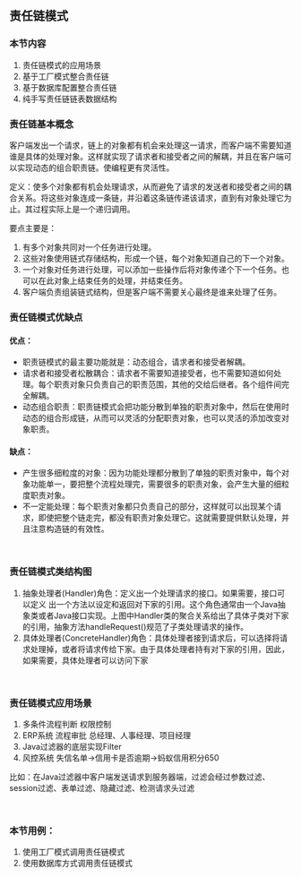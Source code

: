 ## 责任链模式

### 本节内容
1. 责任链模式的应用场景
2. 基于工厂模式整合责任链
3. 基于数据库配置整合责任链
4. 纯手写责任链链表数据结构


### 责任链基本概念

客户端发出一个请求，链上的对象都有机会来处理这一请求，而客户端不需要知道谁是具体的处理对象。这样就实现了请求者和接受者之间的解耦，并且在客户端可以实现动态的组合职责链。使编程更有灵活性。

定义：使多个对象都有机会处理请求，从而避免了请求的发送者和接受者之间的耦合关系。将这些对象连成一条链，并沿着这条链传递该请求，直到有对象处理它为止。其过程实际上是一个递归调用。

要点主要是：
1. 有多个对象共同对一个任务进行处理。
2. 这些对象使用链式存储结构，形成一个链，每个对象知道自己的下一个对象。
3. 一个对象对任务进行处理，可以添加一些操作后将对象传递个下一个任务。也可以在此对象上结束任务的处理，并结束任务。
4. 客户端负责组装链式结构，但是客户端不需要关心最终是谁来处理了任务。


### 责任链模式优缺点

#### 优点：

- 职责链模式的最主要功能就是：动态组合，请求者和接受者解耦。
- 请求者和接受者松散耦合：请求者不需要知道接受者，也不需要知道如何处理。每个职责对象只负责自己的职责范围，其他的交给后继者。各个组件间完全解耦。
- 动态组合职责：职责链模式会把功能分散到单独的职责对象中，然后在使用时动态的组合形成链，从而可以灵活的分配职责对象，也可以灵活的添加改变对象职责。


#### 缺点：

- 产生很多细粒度的对象：因为功能处理都分散到了单独的职责对象中，每个对象功能单一，要把整个流程处理完，需要很多的职责对象，会产生大量的细粒度职责对象。
- 不一定能处理：每个职责对象都只负责自己的部分，这样就可以出现某个请求，即使把整个链走完，都没有职责对象处理它。这就需要提供默认处理，并且注意构造链的有效性。

<br>

### 责任链模式类结构图

1. 抽象处理者(Handler)角色：定义出一个处理请求的接口。如果需要，接口可以定义 出一个方法以设定和返回对下家的引用。这个角色通常由一个Java抽象类或者Java接口实现。上图中Handler类的聚合关系给出了具体子类对下家的引用，抽象方法handleRequest()规范了子类处理请求的操作。
2. 具体处理者(ConcreteHandler)角色：具体处理者接到请求后，可以选择将请求处理掉，或者将请求传给下家。由于具体处理者持有对下家的引用，因此，如果需要，具体处理者可以访问下家

<br>


### 责任链模式应用场景

1. 多条件流程判断 权限控制
2. ERP系统 流程审批 总经理、人事经理、项目经理
3. Java过滤器的底层实现Filter 
4. 风控系统 失信名单→信用卡是否逾期→蚂蚁信用积分650

比如：在Java过滤器中客户端发送请求到服务器端，过滤会经过参数过滤、session过滤、表单过滤、隐藏过滤、检测请求头过滤

<br>


### 本节用例：

1. 使用工厂模式调用责任链模式
2. 使用数据库方式调用责任链模式